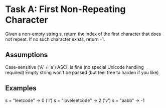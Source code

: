 # Task A: First Non-Repeating Character

Given a non-empty string s, return the index of the first character that does not repeat. If no such character exists, return -1.

## Assumptions

Case-sensitive ('A' ≠ 'a')
ASCII is fine (no special Unicode handling required)
Empty string won't be passed (but feel free to harden if you like)

## Examples

s = "leetcode" → 0 ('l')
s = "loveleetcode" → 2 ('v')
s = "aabb" → -1
